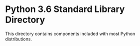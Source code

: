 # Python 3.6 Standard Library Directory

This directory contains components included with most Python distributions.